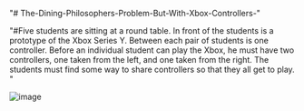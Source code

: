 "# The-Dining-Philosophers-Problem-But-With-Xbox-Controllers-" 

"#Five students are sitting at a round table. In front of the students is a prototype of the 
Xbox Series Y. Between each pair of students is one controller. Before an individual 
student can play the Xbox, he must have two controllers, one taken from the left, and 
one taken from the right. The students must find some way to share controllers so that 
they all get to play. "

![image](https://user-images.githubusercontent.com/94414702/161147942-6827f5c5-d661-45f2-a52a-5552e21f21ca.png)
